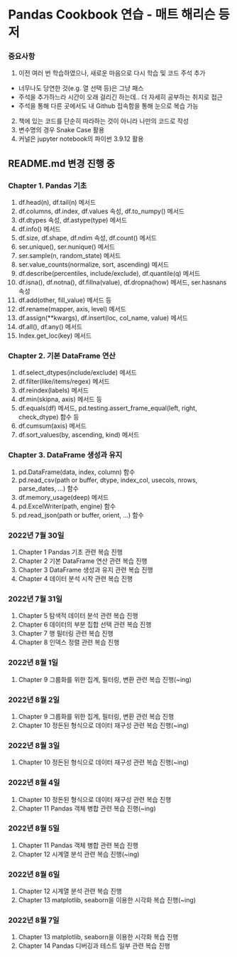 # Pandas Cookbook 연습 - 매트 해리슨 등 저

### 중요사항
1. 이전 여러 번 학습하였으나, 새로운 마음으로 다시 학습 및 코드 주석 추가
- 너무나도 당연한 것(e.g. 열 선택 등)은 그냥 패스
- 주석을 추가하느라 시간이 오래 걸리긴 하는데.. 더 자세히 공부하는 취지로 접근
- 주석을 통해 다른 곳에서도 내 Github 접속함을 통해 눈으로 복습 가능
2. 책에 있는 코드를 단순히 따라하는 것이 아니라 나만의 코드로 작성
3. 변수명의 경우 Snake Case 활용
4. 커널은 jupyter notebook의 파이썬 3.9.12 활용

## README.md 변경 진행 중

### Chapter 1. Pandas 기초
1. df.head(n), df.tail(n) 메서드
2. df.columns, df.index, df.values 속성, df.to_numpy() 메서드
3. df.dtypes 속성, df.astype(type) 메서드
4. df.info() 메서드
5. df.size, df.shape, df.ndim 속성, df.count() 메서드
6. ser.unique(), ser.nunique() 메서드
7. ser.sample(n, random_state) 메서드
8. ser.value_counts(normalize, sort, ascending) 메서드
9. df.describe(percentiles, include/exclude), df.quantile(q) 메서드
10. df.isna(), df.notna(), df.fillna(value), df.dropna(how) 메서드, ser.hasnans 속성
11. df.add(other, fill_value) 메서드 등
12. df.rename(mapper, axis, level) 메서드
13. df.assign(**kwargs), df.insert(loc, col_name, value) 메서드
14. df.all(), df.any() 메서드
15. Index.get_loc(key) 메서드

### Chapter 2. 기본 DataFrame 연산
1. df.select_dtypes(include/exclude) 메서드
2. df.filter(like/items/regex) 메서드
3. df.reindex(labels) 메서드
4. df.min(skipna, axis) 메서드 등
5. df.equals(df) 메서드, pd.testing.assert_frame_equal(left, right, check_dtype) 함수 등
6. df.cumsum(axis) 메서드
7. df.sort_values(by, ascending, kind) 메서드

### Chapter 3. DataFrame 생성과 유지
1. pd.DataFrame(data, index, column) 함수
2. pd.read_csv(path or buffer, dtype, index_col, usecols, nrows, parse_dates, ...) 함수
3. df.memory_usage(deep) 메서드
4. pd.ExcelWriter(path, engine) 함수
4. pd.read_json(path or buffer, orient, ...) 함수



### 2022년 7월 30일
1. Chapter 1 Pandas 기초 관련 복습 진행
2. Chapter 2 기본 DataFrame 연산 관련 복습 진행
3. Chapter 3 DataFrame 생성과 유지 관련 복습 진행
4. Chapter 4 데이터 분석 시작 관련 복습 진행

### 2022년 7월 31일
1. Chapter 5 탐색적 데이터 분석 관련 복습 진행
2. Chapter 6 데이터의 부분 집합 선택 관련 복습 진행
3. Chapter 7 행 필터링 관련 복습 진행
4. Chapter 8 인덱스 정렬 관련 복습 진행

### 2022년 8월 1일
1. Chapter 9 그룹화를 위한 집계, 필터링, 변환 관련 복습 진행(~ing)

### 2022년 8월 2일
1. Chapter 9 그룹화를 위한 집계, 필터링, 변환 관련 복습 진행
2. Chapter 10 정돈된 형식으로 데이터 재구성 관련 복습 진행(~ing)

### 2022년 8월 3일
1. Chapter 10 정돈된 형식으로 데이터 재구성 관련 복습 진행(~ing)

### 2022년 8월 4일
1. Chapter 10 정돈된 형식으로 데이터 재구성 관련 복습 진행
2. Chapter 11 Pandas 객체 병합 관련 복습 진행(~ing)

### 2022년 8월 5일
1. Chapter 11 Pandas 객체 병합 관련 복습 진행
2. Chapter 12 시계열 분석 관련 복습 진행(~ing)

### 2022년 8월 6일
1. Chapter 12 시계열 분석 관련 복습 진행
2. Chapter 13 matplotlib, seaborn을 이용한 시각화 복습 진행(~ing)

### 2022년 8월 7일
1. Chapter 13 matplotlib, seaborn을 이용한 시각화 복습 진행
2. Chapter 14 Pandas 디버깅과 테스트 일부 관련 복습 진행